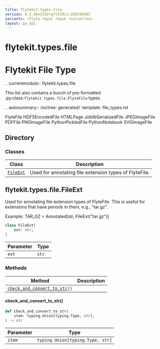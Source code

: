 ```yaml
---
title: flytekit.types.file
version: 0.1.dev2192+g7c539c3.d20250403
variants: +flyte +byoc +byok +serverless
layout: py_api
---
```


# flytekit.types.file


Flytekit File Type
==========================================================
.. currentmodule:: flytekit.types.file

This list also contains a bunch of pre-formatted :py:class:`flytekit.types.file.FlyteFile` types.

.. autosummary::
   :toctree: generated/
   :template: file_types.rst

   FlyteFile
   HDF5EncodedFile
   HTMLPage
   JoblibSerializedFile
   JPEGImageFile
   PDFFile
   PNGImageFile
   PythonPickledFile
   PythonNotebook
   SVGImageFile

## Directory

### Classes

| Class | Description |
|-|-|
| [`FileExt`](.././flytekit.types.file#flytekittypesfilefileext) | Used for annotating file extension types of FlyteFile. |

## flytekit.types.file.FileExt

Used for annotating file extension types of FlyteFile.
This is useful for extensions that have periods in them, e.g., "tar.gz".

Example:
TAR_GZ = Annotated[str, FileExt("tar.gz")]


```python
class FileExt(
    ext: str,
)
```
| Parameter | Type |
|-|-|
| `ext` | `str` |

### Methods

| Method | Description |
|-|-|
| [`check_and_convert_to_str()`](#check_and_convert_to_str) |  |


#### check_and_convert_to_str()

```python
def check_and_convert_to_str(
    item: typing.Union[typing.Type, str],
) -> str
```
| Parameter | Type |
|-|-|
| `item` | `typing.Union[typing.Type, str]` |

